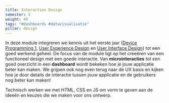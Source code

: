 ```yaml
---
title: Interaction Design
semester: 3
weight: 40
tags: "#dashboards #datavisualisatie"
pillar: design
---
```

In deze module integreren we kennis uit het eerste jaar (<a class="js-module-link" href="/programma/device-programming-1/">Device Programming 1</a>,&nbsp;<a class="js-module-link" href="/programma/user-experience-design/">User Experience Design</a> en <a class="js-module-link" href="/programma/user-interface-design/">User Interface Design</a>) tot een goed werkend geheel. De focus van de module ligt op het creeëren van een functioneel design met een goede interactie. Van **microinteracties** tot een goed overzicht in een **dashboard** wordt bekeken hoe je jouw applicatie beter kan maken. We grijpen ook nog even terug naar de UX basis en kijken hoe je door details de interactie tussen jouw applicatie en de gebruikers nog beter kan maken!

Technisch werken we met HTML, CSS en JS om vorm te geven aan de ideeën en keuzes die we maken voor ons ontwerp.